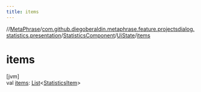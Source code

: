 ```yaml
---
title: items
---
```

//[MetaPhrase](../../../../index.html)/[com.github.diegoberaldin.metaphrase.feature.projectsdialog.statistics.presentation](../../index.html)/[StatisticsComponent](../index.html)/[UiState](index.html)/[items](items.html)



# items



[jvm]\
val [items](items.html): [List](https://kotlinlang.org/api/latest/jvm/stdlib/kotlin.collections/-list/index.html)&lt;[StatisticsItem](../../-statistics-item/index.html)&gt;




